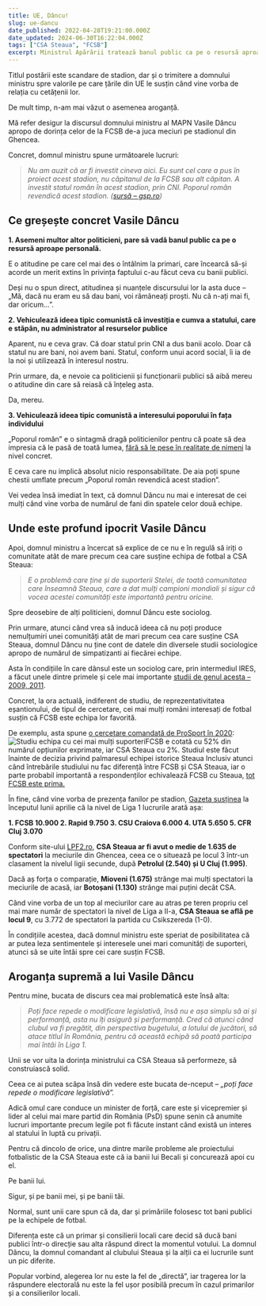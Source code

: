 ```yaml
---
title: UE, Dâncu!
slug: ue-dancu
date_published: 2022-04-28T19:21:00.000Z
date_updated: 2024-06-30T16:22:04.000Z
tags: ["CSA Steaua", "FCSB"]
excerpt: Ministrul Apărării tratează banul public ca pe o resursă aproape personală și dă impresia că vede statul drept stăpân pe investițiile publice, nu administrator bine intenționat.
---
```


Titlul postării este scandare de stadion, dar și o trimitere a domnului ministru spre valorile pe care țările din UE le susțin când vine vorba de relația cu cetățenii lor. 

De mult timp, n-am mai văzut o asemenea aroganță.

Mă refer desigur la discursul domnului ministru al MAPN Vasile Dâncu apropo de dorința celor de la FCSB de-a juca meciuri pe stadionul din Ghencea.

Concret, domnul ministru spune următoarele lucruri:

> *Nu am auzit că ar fi investit cineva aici. Eu sunt cel care a pus în proiect acest stadion, nu căpitanul de la FCSB sau alt căpitan. A investit statul român în acest stadion, prin CNI. Poporul român revendică acest stadion. (*[*sursă – gsp.ro*](https://www.gsp.ro/fotbal/liga-2/ministrul-apararii-florin-tanase-fcsb-ghencea-csa-steaua-661897.html)*)*

## **Ce greșește concret Vasile Dâncu**

**1. Asemeni multor altor politicieni, pare să vadă banul public ca pe o resursă aproape personală.**

E o atitudine pe care cel mai des o întâlnim la primari, care încearcă să-și acorde un merit extins în privința faptului c-au făcut ceva cu banii publici.

Deși nu o spun direct, atitudinea și nuanțele discursului lor la asta duce – „Mă, dacă nu eram eu să dau bani, voi rămâneați proști. Nu că n-ați mai fi, dar oricum…”.

**2. Vehiculează ideea tipic comunistă că investiția e cumva a statului, care e stăpân, nu administrator al resurselor publice**

Aparent, nu e ceva grav. Că doar statul prin CNI a dus banii acolo. Doar că statul nu are bani, noi avem bani. Statul, conform unui acord social, îi ia de la noi și utilizează în interesul nostru.

Prin urmare, da, e nevoie ca politicienii și funcționarii publici să aibă mereu o atitudine din care să reiasă că înțeleg asta. 

Da, mereu.

**3. Vehiculează ideea tipic comunistă a interesului poporului în fața individului**

„Poporul român” e o sintagmă dragă politicienilor pentru că poate să dea impresia că le pasă de toată lumea, [fără să le pese în realitate de nimeni](https://www.facebook.com/kala.snikov.77/posts/2200362803436518v) la nivel concret.

E ceva care nu implică absolut nicio responsabilitate. De aia poți spune chestii umflate precum „Poporul român revendică acest stadion”.

Vei vedea însă imediat în text, că domnul Dâncu nu mai e interesat de cei mulți când vine vorba de numărul de fani din spatele celor două echipe.

## **Unde este profund ipocrit Vasile Dâncu**

Apoi, domnul ministru a încercat să explice de ce nu e în regulă să iriți o comunitate atât de mare precum cea care susține echipa de fotbal a CSA Steaua:

> *E o problemă care ține și de suporterii Stelei, de toată comunitatea care înseamnă Steaua, care a dat mulți campioni mondiali și sigur că vocea acestei comunități este importantă pentru oricine.*

Spre deosebire de alți politicieni, domnul Dâncu este sociolog.

Prin urmare, atunci când vrea să inducă ideea că nu poți produce nemulțumiri unei comunități atât de mari precum cea care susține CSA Steaua, domnul Dâncu nu ține cont de datele din diversele studii sociologice apropo de numărul de simpatizanti ai fiecărei echipe.

Asta în condițiile în care dânsul este un sociolog care, prin intermediul IRES, a făcut unele dintre primele și cele mai importante [studii de genul acesta – 2009, 2011](https://ires.ro/uploads/articole/ires_romanii-si-fotbalul_consum_perceptii_atitudini-2011.pdf).

Concret, la ora actuală, indiferent de studiu, de reprezentativitatea eșantionului, de tipul de cercetare, cei mai mulți români interesați de fotbal susțin că FCSB este echipa lor favorită.

De exemplu, asta spune [o cercetare comandată de ProSport în 2020](https://www.prosport.ro/fotbal-intern/liga-1/oamenii-au-ales-cea-mai-iubita-echipa-de-fotbal-din-romania-fcsb-a-zdrobit-csa-steaua-intr-un-sondaj-comandat-de-prosport-reactia-lui-gigi-becali-sa-nu-zica-talpan-ca-v-am-pus-eu-19043214):
![Studiu echipa cu cei mai mulți suporteri](__GHOST_URL__/content/images/2024/02/echipa-cu-cei-mai-multi-suporteri.jpg)FCSB e cotată cu 52% din numărul opțiunilor exprimate, iar CSA Steaua cu 2%. Studiul este făcut înainte de decizia privind palmaresul echipei istorice Steaua
Inclusiv atunci când întrebările studiului nu fac diferență între FCSB și CSA Steaua, iar o parte probabil importantă a respondenților echivalează FCSB cu Steaua, [tot FCSB este prima.](https://www.sport.ro/fotbal-intern/studiu-fcsb-isi-confirma-suprematia-in-romania-dinamo-este-revelatia.html)

În fine, când vine vorba de prezența fanilor pe stadion, [Gazeta susținea](https://www.gsp.ro/fotbal/liga-1/fcsb-dinamo-cfr-rapid-suporteri-659799.html) la începutul lunii aprilie că la nivel de Liga 1 lucrurile arată așa:

**1. FCSB                  10.900
2. Rapid                   9.750
3. CSU Craiova      6.000
4. UTA                       5.650
5. CFR Cluj               3.070**

Conform site-ului [LPF2.ro](https://lpf2.ro/liga2/html/clasament_spectatori), **CSA Steaua ar fi avut o medie de 1.635 de spectatori** la meciurile din Ghencea, ceea ce o situează pe locul 3 într-un clasament la nivelul ligii secunde, după **Petrolul (2.540) și U Cluj (1.995)**.

Dacă aș forța o comparație, **Mioveni (1.675)** strânge mai mulți spectatori la meciurile de acasă, iar **Botoșani (1.130)** strânge mai puțini decât CSA.

Când vine vorba de un top al meciurilor care au atras pe teren propriu cel mai mare număr de spectatori la nivel de Liga a II-a, **CSA Steaua se află pe locul 9**, cu 3.772 de spectatori la partida cu Csikszereda (1-0).

În condițiile acestea, dacă domnul ministru este speriat de posibilitatea că ar putea leza sentimentele și interesele unei mari comunități de suporteri, atunci să se uite întâi spre cei care susțin FCSB.

## **Aroganța supremă a lui Vasile Dâncu**

Pentru mine, bucata de discurs cea mai problematică este însă alta:

> *Poți face repede o modificare legislativă, însă nu e așa simplu să ai și performanță, asta nu îți asigură și performanță. Cred că atunci când clubul va fi pregătit, din perspectiva bugetului, a lotului de jucători, să atace titlul în România, pentru că această echipă să poată participa mai întâi în Liga 1.*

Unii se vor uita la dorința ministrului ca CSA Steaua să performeze, să construiască solid.

Ceea ce ai putea scăpa însă din vedere este bucata de-nceput – *„poți face repede o modificare legislativă”.*

Adică omul care conduce un minister de forță, care este și vicepremier și lider al celui mai mare partid din România (PsD) spune senin că anumite lucruri importante precum legile pot fi făcute instant când există un interes al statului în luptă cu privații.

Pentru că dincolo de orice, una dintre marile probleme ale proiectului fotbalistic de la CSA Steaua este că ia banii lui Becali și concurează apoi cu el.

Pe banii lui.

Sigur, și pe banii mei, și pe banii tăi.

Normal, sunt unii care spun că da, dar și primăriile folosesc tot bani publici pe la echipele de fotbal.

Diferența este că un primar și consilierii locali care decid să ducă bani publici într-o direcție sau alta răspund direct la momentul votului. La domnul Dâncu, la domnul comandant al clubului Steaua și la alții ca ei lucrurile sunt un pic diferite.

Popular vorbind, alegerea lor nu este la fel de „directă”, iar tragerea lor la răspundere electorală nu este la fel ușor posibilă precum în cazul primarilor și a consilierilor locali.
